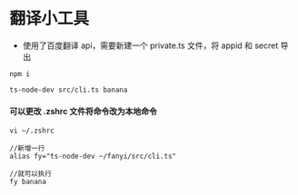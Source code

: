 # 翻译小工具

- 使用了百度翻译 api，需要新建一个 private.ts 文件，将 appid 和 secret 导出

```
npm i

ts-node-dev src/cli.ts banana
```

#### 可以更改 .zshrc 文件将命令改为本地命令

```
vi ~/.zshrc

//新增一行
alias fy="ts-node-dev ~/fanyi/src/cli.ts"

//就可以执行
fy banana
```
